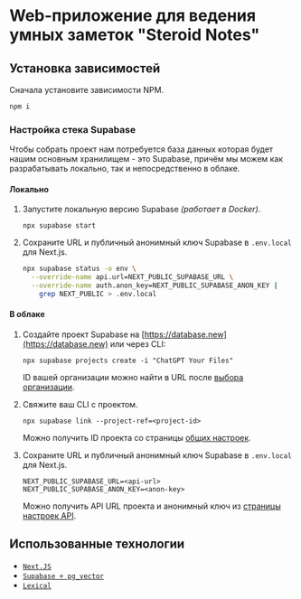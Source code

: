 # Web-приложение для ведения умных заметок "Steroid Notes"

## Установка зависимостей

Сначала установите зависимости NPM.

```bash
npm i
```

### Настройка стека Supabase

Чтобы собрать проект нам потребуется база данных которая будет нашим основным хранилищем - это Supabase, причём мы можем как разрабатывать локально, так и непосредственно в облаке.

#### Локально

1. Запустите локальную версию Supabase _(работает в Docker)_.

    ```shell
    npx supabase start
    ```

2. Сохраните URL и публичный анонимный ключ Supabase в `.env.local` для Next.js.

    ```bash
    npx supabase status -o env \
      --override-name api.url=NEXT_PUBLIC_SUPABASE_URL \
      --override-name auth.anon_key=NEXT_PUBLIC_SUPABASE_ANON_KEY |
        grep NEXT_PUBLIC > .env.local
    ```

#### В облаке

1. Создайте проект Supabase на [https://database.new](https://database.new) или через CLI:

    ```shell
    npx supabase projects create -i "ChatGPT Your Files"
    ```

    ID вашей организации можно найти в URL после [выбора организации](https://supabase.com/dashboard/org/_/general).

2. Свяжите ваш CLI с проектом.

    ```shell
    npx supabase link --project-ref=<project-id>
    ```

    Можно получить ID проекта со страницы [общих настроек](https://supabase.com/dashboard/project/_/settings/general).

3. Сохраните URL и публичный анонимный ключ Supabase в `.env.local` для Next.js.

    ```shell
    NEXT_PUBLIC_SUPABASE_URL=<api-url>
    NEXT_PUBLIC_SUPABASE_ANON_KEY=<anon-key>
    ```

    Можно получить API URL проекта и анонимный ключ из [страницы настроек API](https://supabase.com/dashboard/project/_/settings/api).

## Использованные технологии

- [`Next.JS`](https://nextjs.org/)
- [`Supabase + pg_vector`](https://supabase.com/docs/guides/database/extensions/pgvector)
- [`Lexical`](https://lexical.dev/docs/intro)
